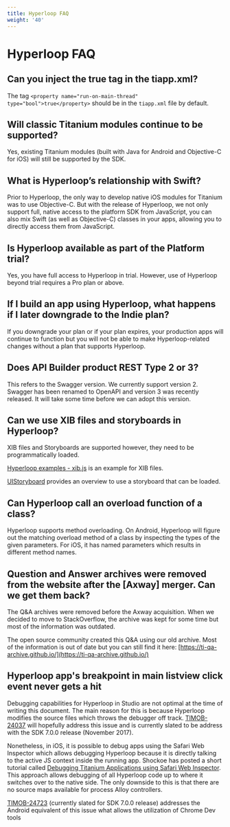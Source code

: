 ```yaml
---
title: Hyperloop FAQ
weight: '40'
---
```


# Hyperloop FAQ

## Can you inject the <property name="run-on-main-thread" type="bool">true</property> tag in the tiapp.xml?

The tag `<property name="run-on-main-thread" type="bool">true</property>` should be in the `tiapp.xml` file by default.

## Will classic Titanium modules continue to be supported?

Yes, existing Titanium modules (built with Java for Android and Objective-C for iOS) will still be supported by the SDK.

## What is Hyperloop’s relationship with Swift?

Prior to Hyperloop, the only way to develop native iOS modules for Titanium was to use Objective-C. But with the release of Hyperloop, we not only support full, native access to the platform SDK from JavaScript, you can also mix Swift (as well as Objective-C) classes in your apps, allowing you to directly access them from JavaScript.

## Is Hyperloop available as part of the Platform trial?

Yes, you have full access to Hyperloop in trial. However, use of Hyperloop beyond trial requires a Pro plan or above.

## If I build an app using Hyperloop, what happens if I later downgrade to the Indie plan?

If you downgrade your plan or if your plan expires, your production apps will continue to function but you will not be able to make Hyperloop-related changes without a plan that supports Hyperloop.

## Does API Builder product REST Type 2 or 3?

This refers to the Swagger version. We currently support version 2. Swagger has been renamed to OpenAPI and version 3 was recently released. It will take some time before we can adopt this version.

## Can we use XIB files and storyboards in Hyperloop?

XIB files and Storyboards are supported however, they need to be programmatically loaded.

[Hyperloop examples - xib.js](https://github.com/appcelerator/hyperloop-examples/blob/master/app/controllers/ios/xib.js) is an example for XIB files.

[UIStoryboard](https://developer.apple.com/documentation/uikit/uistoryboard) provides an overview to use a storyboard that can be loaded.

## Can Hyperloop call an overload function of a class?

Hyperloop supports method overloading. On Android, Hyperloop will figure out the matching overload method of a class by inspecting the types of the given parameters. For iOS, it has named parameters which results in different method names.

## Question and Answer archives were removed from the website after the \[Axway\] merger. Can we get them back?

The Q&A archives were removed before the Axway acquisition. When we decided to move to StackOverflow, the archive was kept for some time but most of the information was outdated.

The open source community created this Q&A using our old archive. Most of the information is out of date but you can still find it here: [https://ti-qa-archive.github.io/](https://ti-qa-archive.github.io/)

## Hyperloop app's breakpoint in main listview click event never gets a hit

Debugging capabilities for Hyperloop in Studio are not optimal at the time of writing this document. The main reason for this is because Hyperloop modifies the source files which throws the debugger off track. [TIMOB-24037](https://jira-archive.titaniumsdk.com/TIMOB-24037) will hopefully address this issue and is currently slated to be address with the SDK 7.0.0 release (November 2017).

Nonetheless, in iOS, it is possible to debug apps using the Safari Web Inspector which allows debugging Hyperloop because it is directly talking to the active JS context inside the running app. Shockoe has posted a short tutorial called [Debugging Titanium Applications using Safari Web Inspector](https://shockoe.com/blog/debugging-titanium-applications-using-safari-web-inspector/). This approach allows debugging of all Hyperloop code up to where it switches over to the native side. The only downside to this is that there are no source maps available for process Alloy controllers.

[TIMOB-24723](https://jira-archive.titaniumsdk.com/TIMOB-24723) (currently slated for SDK 7.0.0 release) addresses the Android equivalent of this issue what allows the utilization of Chrome Dev tools
